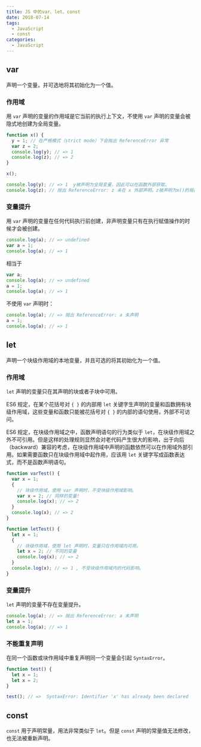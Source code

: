 ```yaml
---
title: JS 中的var、let、const
date: 2018-07-14
tags:
  - JavaScript
  - const
categories:
  - JavaScript
---
```


## var

声明一个变量，并可选地将其初始化为一个值。

### 作用域

用 `var` 声明的变量的作用域是它当前的执行上下文，不使用 `var` 声明的变量会被隐式地创建为全局变量。

```js
function x() {
  y = 1; // 在严格模式（strict mode）下会抛出 ReferenceError 异常
  var z = 2;
  console.log(y); // => 1
  console.log(z); // => 2
}

x();

console.log(y); // => 1  y被声明为全局变量，因此可以在函数外部获取。
console.log(z); // 抛出 ReferenceError: z 未在 x 外部声明。z被声明为x()的局部变量，因此无法在函数外部获取。
```

### 变量提升

用 `var` 声明的变量在任何代码执行前创建，非声明变量只有在执行赋值操作的时候才会被创建。

```js
console.log(a); // => undefined
var a = 1;
console.log(a); // => 1
```

相当于

```js
var a;
console.log(a); // => undefined
a = 1;
console.log(a); // => 1
```

不使用 `var` 声明时：

```js
console.log(a); // => 抛出 ReferenceError: a 未声明
a = 1;
console.log(a); // => 1
```

## let

声明一个块级作用域的本地变量，并且可选的将其初始化为一个值。

### 作用域

`let` 声明的变量只在其声明的块或者子块中可用。

ES6 规定，在某个花括号对 `{ }` 的内部用 `let` 关键字生声明的变量和函数拥有块级作用域，这些变量和函数只能被花括号对 `{ }` 的内部的语句使用，外部不可访问。

ES6 规定，在块级作用域之中，函数声明语句的行为类似于 `let`，在块级作用域之外不可引用。但是这样的处理规则显然会对老代码产生很大的影响，出于向后（backward）兼容的考虑，在块级作用域中声明的函数依然可以在作用域外部引用。如果需要函数只在块级作用域中起作用，应该用 `let` 关键字写成函数表达式，而不是函数声明语句。

```js
function varTest() {
  var x = 1;
  {
    // 块级作用域，使用 var 声明时，不受块级作用域影响。
    var x = 2; // 同样的变量!
    console.log(x); // => 2
  }
  console.log(x); // => 2
}

function letTest() {
  let x = 1;
  {
    // 块级作用域，使用 let 声明时，变量只在作用域内可用。
    let x = 2; // 不同的变量
    console.log(x); // => 2
  }
  console.log(x); // => 1 , 不受块级作用域内的代码影响。
}
```

### 变量提升

`let` 声明的变量不存在变量提升。

```js
console.log(a); // => 抛出 ReferenceError: a 未声明
let a = 1;
console.log(a); // => 1
```

### 不能重复声明

在同一个函数或块作用域中重复声明同一个变量会引起 `SyntaxError`。

```js
function test() {
  let x = 1;
  let x = 2;
}

test(); // =>  SyntaxError: Identifier 'x' has already been declared
```

## const

`const` 用于声明常量，用法非常类似于 `let`。但是 `const` 声明的常量值无法修改，也无法被重新声明。
